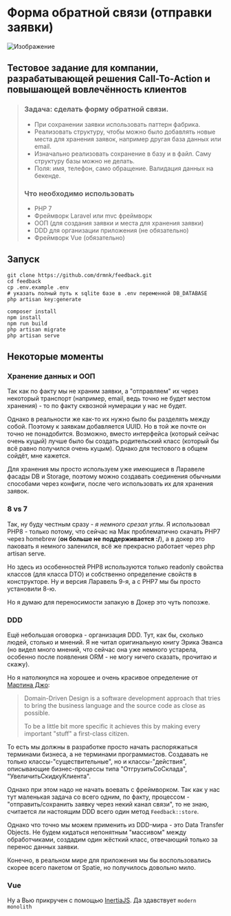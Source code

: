 # Форма обратной связи (отправки заявки)

![Изображение](https://stately-cupcake-b0602a.netlify.app/feedback.png)

## Тестовое задание для компании, разрабатывающей решения Call-To-Action и повышающей вовлечённость клиентов

> ### **Задача:** сделать форму обратной связи.
>
> -   При сохранении заявки использовать паттерн фабрика.
> -   Реализовать структуру, чтобы можно было добавлять новые места для хранения заявок, например другая база данных или email.
> -   Изначально реализовать сохранение в базу и в файл. Саму структуру базы можно не делать.
> -   Поля: имя, телефон, само обращение. Валидация данных на бекенде.
>
> ### Что необходимо использовать
>
> -   PHP 7
> -   Фреймворк Laravel или mvc фреймворк
> -   ООП (для создания заявки и места для хранения заявки)
> -   DDD для организации приложения (не обязательно)
> -   Фреймворк Vue (обязательно)

## Запуск

```
git clone https://github.com/drmnk/feedback.git
cd feedback
cp .env.example .env
# указать полный путь к sqlite базе в .env переменной DB_DATABASE
php artisan key:generate

composer install
npm install
npm run build
php artisan migrate
php artisan serve
```

## Некоторые моменты

### Хранение данных и ООП

Так как по факту мы не храним заявки, а "отправляем" их через некоторый транспорт (например, email, ведь точно не будет местом хранения) - то по факту сквозной нумерации у нас не будет.

Однако в реальности же как-то их нужно было бы разделять между собой. Поэтому к заявкам добавляется UUID. Но в той же почте он точно не понадобится. Возможно, вместо интерфейса (который сейчас очень куцый) лучше было бы создать родительский класс (который бы всё равно получился очень куцым). Однако для тестового в общем сойдёт, мне кажется.

Для хранения мы просто используем уже имеющиеся в Ларавеле фасады DB и Storage, поэтому можно создавать соединения обычными способами через конфиги, после чего использовать их для хранения заявок.

### 8 vs 7

Так, ну буду честным сразу - _я немного срезал углы_. Я использовал PHP8 - только потому, что сейчас на Мак проблематично скачать PHP7 через homebrew (**он больше не поддерживается :/**), а в докер это паковать я немного заленился, всё же прекрасно работает через php artisan serve.

Но здесь из особенностей PHP8 используются только readonly свойства классов (для класса DTO) и собственно определение свойств в конструкторе. Ну и версия Ларавель 9-я, а с PHP7 мы бы просто установили 8-ю.

Но я думаю для переносимости запакую в Докер это чуть попозже.

### DDD

Ещё небольшая оговорка - организация DDD. Тут, как бы, сколько людей, столько и мнений. Я не читал оригинальную книгу Эрика Эванса (но видел много мнений, что сейчас она уже немного устарела, особенно после появления ORM - не могу ничего сказать, прочитаю и скажу).

Но я натолкнулся на хорошее и очень красивое определение от [Мартина Джо](https://martinjoo.dev):

> Domain-Driven Design is a software development approach that tries to bring the business language and the source code as close as possible.
>
> To be a little bit more specific it achieves this by making every important "stuff" a first-class citizen.

То есть мы должны в разработке просто начать распоряжаться терминами бизнеса, а не терминами программистов. Создавать не только классы-"существительные", но и классы-"действия", описывающие бизнес-процессы типа "ОтгрузитьСоСклада", "УвеличитьСкидкуКлиента".

Однако при этом надо не начать воевать с фреймворком. Так как у нас тут маленькая задача со всего одним, по факту, процессом - "отправить/сохранить заявку через некий канал связи", то не знаю, считается ли настоящим DDD всего один метод `Feedback::store`.

Однако что точно мы можем применить из DDD-мира - это Data Transfer Objects. Не будем кидаться непонятным "массивом" между обработчиками, создадим один жёсткий класс, отвечающий только за перенос данных заявки.

Конечно, в реальном мире для приложения мы бы воспользовались скорее всего пакетом от Spatie, но получилось довольно мило.

### Vue

Ну а Вью прикручен с помощью [InertiaJS](https://inertiajs.com). Да здавствует `modern monolith`
